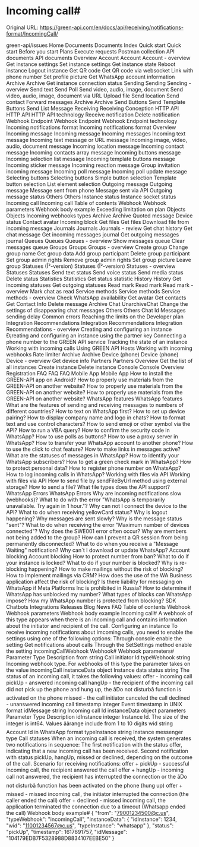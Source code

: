 # Incoming call#

Original URL: https://green-api.com/en/docs/api/receiving/notifications-format/IncomingCall/

green-api/issues Home Documents Documents Index Quick start Quick start Before you start Plans Execute requests Postman collection API documents API documents Overview Account Account Account - overview Get instance settings Set instance settings Get instance state Reboot instance Logout instance Get QR code Get QR code via websocket Link with phone number Set profile picture Get WhatsApp account information Archive Archive Get instance connection status Sending Sending Sending - overview Send text Send Poll Send video, audio, image, document Send video, audio, image, document via URL Upload file Send location Send contact Forward messages Archive Archive Send Buttons Send Template Buttons Send List Message Receiving Receiving Conception HTTP API HTTP API HTTP API technology Receive notification Delete notification Webhook Endpoint Webhook Endpoint Webhook Endpoint technology Incoming notifications format Incoming notifications format Overview Incoming message Incoming message Incoming messages Incoming text message Incoming text message or URL message Incoming image, video, audio, document message Incoming location message Incoming contact message Incoming contacts array message Incoming buttons message Incoming selection list message Incoming template buttons message Incoming sticker message Incoming reaction message Group invitation incoming message Incoming poll message Incoming poll update message Selecting buttons Selecting buttons Simple button selection Template button selection List element selection Outgoing message Outgoing message Message sent from phone Message sent via API Outgoing message status Others Others Instance status Instance socket status Incoming call Incoming call Table of contents Webhook Webhook parameters Webhook body example Exceeding limitation on plan Objects Objects Incoming webhooks types Archive Archive Quoted message Device status Contact avatar Incoming block Get files Get files Download file from incoming message Journals Journals Journals - review Get chat history Get chat message Get incoming messages journal Get outgoing messages journal Queues Queues Queues - overview Show messages queue Clear messages queue Groups Groups Groups - overview Create group Change group name Get group data Add group participant Delete group participant Set group admin rights Remove group admin rights Set group picture Leave group Statuses (Î²-version) Statuses (Î²-version) Statuses - overview Statuses Statuses Send text status Send voice status Send media status Delete status Statistics Statistics Get status statistic History History Get incoming statuses Get outgoing statuses Read mark Read mark Read mark - overview Mark chat as read Service methods Service methods Service methods - overview Check WhatsApp availability Get avatar Get contacts Get Contact Info Delete message Archive Chat UnarchiveChat Change the settings of disappearing chat messages Others Others Chat Id Messages sending delay Common errors Reaching the limits on the Developer plan Integration Recommendations Integration Recommendations Integration Recommendations - overview Creating and configuring an instance Ð¡reating and configuring an instance using the partner key Connecting a phone number to the GREEN API service Tracking the state of an instance Working with incoming calls Using GREEN API Hosts Working with incoming webhooks Rate limiter Archive Archive Device (phone) Device (phone) Device - overview Get device info Partners Partners Overview Get the list of all instances Create instance Delete instance Console Console Overview Registration FAQ FAQ FAQ Mobile App Mobile App How to install the GREEN-API app on Android? How to properly use materials from the GREEN-API on another website? How to properly use materials from the GREEN-API on another website? How to properly use materials from the GREEN-API on another website? WhatsApp features WhatsApp features What are the features of sending and receiving messages to numbers of different countries? How to text on WhatsApp first? How to set up device pairing? How to display company name and logo in chats? How to format text and use control characters? How to send emoji or other symbol via the API? How to run a VBA query? How to confirm the security code in WhatsApp? How to use polls as buttons? How to use a proxy server in WhatsApp? How to transfer your WhatsApp account to another phone? How to use the click to chat feature? How to make links in messages active? What are the statuses of messages in WhatsApp? How to identify your WhatsApp subscribers? How to get a green check mark in WhatsApp? How to protect personal data? How to register phone number on WhatsApp? How to log incoming calls in WhatsApp? Working with files via API Working with files via API How to send file by sendFileByUrl method using external storage? How to send a file? What file types does the API support? WhatsApp Errors WhatsApp Errors Why are incoming notifications slow (webhooks)? What to do with the error "WhatsApp is temporarily unavailable. Try again in 1 hour."? Why can not I connect the device to the API? What to do when receiving yellowCard status? Why is logout happening? Why messages are sent slowly? Why is the message status "sent"? What to do when receiving the error "Maximum number of devices connected"? Why does the SWE001 error often occur? Why are members not being added to the group? How can I prevent a QR session from being permanently disconnected? What to do when you receive a "Message Waiting" notification? Why can`t I download or update WhatsApp? Account blocking Account blocking How to protect number from ban? What to do if your instance is locked? What to do if your number is blocked? Why is re-blocking happening? How to make mailings without the risk of blocking? How to implement mailings via CRM? How does the use of the WA Business application affect the risk of blocking? Is there liability for messaging on WhatsApp if Meta Platforms Inc is prohibited in Russia? How to determine if WhatsApp has unblocked my number? What types of blocks can WhatsApp impose? How my WhatsApp number is protected from blocking? SDK Chatbots Integrations Releases Blog News FAQ Table of contents Webhook Webhook parameters Webhook body example Incoming call# A webhook of this type appears when there is an incoming call and contains information about the initiator and recipient of the call. Configuring an instance To receive incoming notifications about imcoming calls, you need to enable the settings using one of the following options: Through console enable the setting Get notifications about calls Through the SetSettings method enable the setting incomingCallWebhook Webhook# Webhook parameters# Parameter Type Description from string Call initiator Id typeWebhook string Incoming webhook type. For webhooks of this type the parameter takes on the value incomingCall instanceData object Instance data status string The status of an incoming call, it takes the following values: offer - incoming call pickUp - answered incoming call hangUp - the recipient of the incoming call did not pick up the phone and hung up, the âDo not disturbâ function is activated on the phone missed - the call initiator canceled the call declined - unanswered incoming call timestamp integer Event timestamp in UNIX format idMessage string Incoming call Id instanceData object parameters Parameter Type Description idInstance integer Instance Id. The size of the integer is int64. Values âârange include from 1 to 10 digits wid string Account Id in WhatsApp format typeInstance string Instance messenger type Call statuses When an incoming call is received, the system generates two notifications in sequence: The first notification with the status offer, indicating that a new incoming call has been received. Second notification with status pickUp, hangUp, missed or declined, depending on the outcome of the call. Scenario for receiving notifications: offer + pickUp - successful incoming call, the recipient answered the call offer + hungUp - incoming call not answered, the recipient has interrupted the connection or the âDo not disturbâ function has been activated on the phone (hung up) offer + missed - missed incoming call, the initiator interrupted the connection (the caller ended the call) offer + declined - missed incoming call, the application terminated the connection due to a timeout (Whatsapp ended the call) Webhook body example# { "from": "79001234500@c.us", "typeWebhook": "incomingCall", "instanceData": { "idInstance": 1234, "wid": "11001234567@c.us", "typeInstance": "whatsapp" }, "status": "pickUp", "timestamp": 1617691757, "idMessage": "104179EDB7F5328988D8834107EEBE50" }